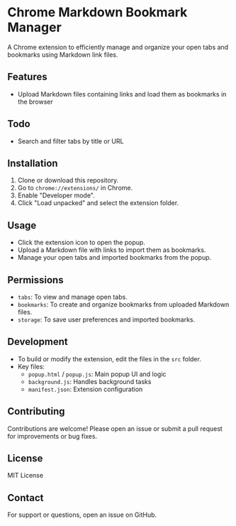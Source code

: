 # Chrome Markdown Bookmark Manager

A Chrome extension to efficiently manage and organize your open tabs and bookmarks using Markdown link files.

## Features
- Upload Markdown files containing links and load them as bookmarks in the browser

## Todo
- Search and filter tabs by title or URL

## Installation

1. Clone or download this repository.
2. Go to `chrome://extensions/` in Chrome.
3. Enable "Developer mode".
4. Click "Load unpacked" and select the extension folder.

## Usage

- Click the extension icon to open the popup.
- Upload a Markdown file with links to import them as bookmarks.
- Manage your open tabs and imported bookmarks from the popup.

## Permissions

- `tabs`: To view and manage open tabs.
- `bookmarks`: To create and organize bookmarks from uploaded Markdown files.
- `storage`: To save user preferences and imported bookmarks.

## Development

- To build or modify the extension, edit the files in the `src` folder.
- Key files:
    - `popup.html` / `popup.js`: Main popup UI and logic
    - `background.js`: Handles background tasks
    - `manifest.json`: Extension configuration

## Contributing

Contributions are welcome! Please open an issue or submit a pull request for improvements or bug fixes.

## License

MIT License

## Contact

For support or questions, open an issue on GitHub.
